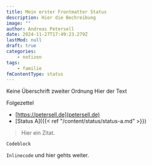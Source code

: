 ```yaml
---
title: Mein erster Frontmatter Status
description: Hier die Bechreibung
image: ""
author: Andreas Petersell
date: 2024-11-27T17:49:23.279Z
lastMod: null
draft: true
categories:
    - notizen
tags:
    - familie
fmContentType: status
---
```


Keine Überschrift zweiter Ordnung Hier der Text

Folgezettel

- [https://petersell.de](petersell.de)
- [Status A]({{< ref "/content/status/status-a.md" >}})

> Hier ein Zitat.

```
Codeblock
```

`Inlinecode` und hier gehts weiter.